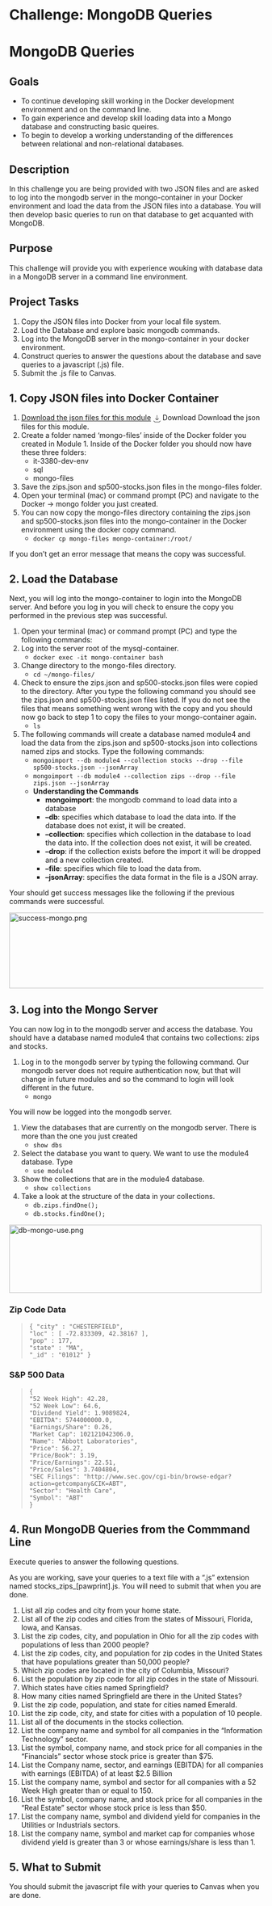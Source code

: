 # Challenge: MongoDB Queries

<div class="user_content enhanced" data-test-id="assignments-2-assignment-toggle-details-text"><h1 class="code-line" data-line-start="0" data-line-end="1">MongoDB Queries</h1>
<h2 class="code-line" data-line-start="2" data-line-end="3"><a id="Goals_2"></a>Goals</h2>
<ul>
<li class="has-line-data" data-line-start="4" data-line-end="5">To continue developing skill working in the Docker development environment and on the command line.</li>
<li class="has-line-data" data-line-start="5" data-line-end="6">To gain experience and develop skill loading data into a Mongo database and constructing basic queires.</li>
<li class="has-line-data" data-line-start="6" data-line-end="8">To begin to develop a working understanding of the differences between relational and non-relational databases.</li>
</ul>
<h2 class="code-line" data-line-start="8" data-line-end="9"><a id="Description_8"></a>Description</h2>
<p class="has-line-data" data-line-start="10" data-line-end="11">In this challenge you are being provided with two JSON files and are asked to log into the mongodb server in the mongo-container in your Docker environment and load the data from the JSON files into a database. You will then develop basic queries to run on that database to get acquanted with MongoDB.</p>
<h2 class="code-line" data-line-start="12" data-line-end="13"><a id="Purpose_12"></a>Purpose</h2>
<p class="has-line-data" data-line-start="14" data-line-end="15">This challenge will provide you with experience wouking with database data in a MongoDB server in a command line environment.</p>
<h2 class="code-line" data-line-start="16" data-line-end="17"><a id="Project_Tasks_16"></a>Project Tasks</h2>
<ol>
<li class="has-line-data" data-line-start="18" data-line-end="19">Copy the JSON files into Docker from your local file system.</li>
<li class="has-line-data" data-line-start="19" data-line-end="20">Load the Database and explore basic mongodb commands.</li>
<li class="has-line-data" data-line-start="20" data-line-end="21">Log into the MongoDB server in the mongo-container in your docker environment.</li>
<li class="has-line-data" data-line-start="21" data-line-end="22">Construct queries to answer the questions about the database and save queries to a javascript (.js) file.</li>
<li class="has-line-data" data-line-start="22" data-line-end="24">Submit the .js file to Canvas.</li>
</ol>
<h2 class="code-line" data-line-start="24" data-line-end="25"><a id="1_Copy_JSON_files_into_Docker_Container_24"></a>1. Copy JSON files into Docker Container</h2>
<ol>
<li class="has-line-data" data-line-start="26" data-line-end="27"><span class="instructure_file_holder link_holder instructure_file_link_holder"><a class="" title="mod4_json_files.zip" href="https://umsystem.instructure.com/courses/137455/files/12898708/download?wrap=1" data-api-endpoint="https://umsystem.instructure.com/api/v1/courses/137455/files/12898708" data-api-returntype="File">Download the json files for this module</a><a class="file_download_btn" role="button" download="" style="margin-inline-start: 5px; text-decoration: none;" href="https://umsystem.instructure.com/courses/137455/files/12898708/download?download_frd=1"><span role="presentation"><svg viewBox="0 0 1920 1920" version="1.1" xmlns="http://www.w3.org/2000/svg" style="width:1em; height:1em; vertical-align:middle; fill:currentColor">
    <path d="M1807.09271,1482.47718 L1886.82918,1562.43953 L1531.51624,1917.75247 L355.346824,1917.75247 L0.0338823529,1562.43953 L79.8832941,1482.47718 L402.104471,1804.81129 L1484.75859,1804.81129 L1807.09271,1482.47718 Z M997.677176,-0.0338823529 L997.677176,1166.98729 L1352.99012,811.674353 L1432.95247,891.523765 L941.093647,1383.15671 L449.460706,891.523765 L529.423059,811.674353 L884.736,1166.98729 L884.736,-0.0338823529 L997.677176,-0.0338823529 Z" stroke="none" stroke-width="1" fill-rule="evenodd"></path>
</svg>
</span><span class="screenreader-only">Download Download the json files for this module</span></a></span>.</li>
<li class="has-line-data" data-line-start="27" data-line-end="31">Create a folder named ‘mongo-files’ inside of the Docker folder you created in Module 1. Inside of the Docker folder you should now have these three folders:
<ul>
<li class="has-line-data" data-line-start="28" data-line-end="29">it-3380-dev-env</li>
<li class="has-line-data" data-line-start="29" data-line-end="30">sql</li>
<li class="has-line-data" data-line-start="30" data-line-end="31">mongo-files</li>
</ul>
</li>
<li class="has-line-data" data-line-start="31" data-line-end="32">Save the zips.json and sp500-stocks.json files in the mongo-files folder.</li>
<li class="has-line-data" data-line-start="32" data-line-end="33">Open your terminal (mac) or command prompt (PC) and navigate to the Docker -&gt; mongo folder you just created.</li>
<li class="has-line-data" data-line-start="33" data-line-end="36">You can now copy the mongo-files directory containing the zips.json and sp500-stocks.json files into the mongo-container in the Docker environment using the docker copy command.
<ul>
<li class="has-line-data" data-line-start="34" data-line-end="36"><code>docker cp mongo-files mongo-container:/root/</code></li>
</ul>
</li>
</ol>
<p class="has-line-data" data-line-start="36" data-line-end="37">If you don’t get an error message that means the copy was successful.</p>
<h2 class="code-line" data-line-start="38" data-line-end="39"><a id="2_Load_the_Database_38"></a>2. Load the Database</h2>
<p class="has-line-data" data-line-start="40" data-line-end="41">Next, you will log into the mongo-container to login into the MongoDB server. And before you log in you will check to ensure the copy you performed in the previous step was successful.</p>
<ol>
<li class="has-line-data" data-line-start="42" data-line-end="43">Open your terminal (mac) or command prompt (PC) and type the following commands:</li>
<li class="has-line-data" data-line-start="43" data-line-end="45">Log into the server root of the mysql-container.
<ul>
<li class="has-line-data" data-line-start="44" data-line-end="45"><code>docker exec -it mongo-container bash</code></li>
</ul>
</li>
<li class="has-line-data" data-line-start="45" data-line-end="47">Change directory to the mongo-files directory.
<ul>
<li class="has-line-data" data-line-start="46" data-line-end="47"><code>cd ~/mongo-files/</code></li>
</ul>
</li>
<li class="has-line-data" data-line-start="47" data-line-end="49">Check to ensure the zips.json and sp500-stocks.json files were copied to the directory. After you type the following command you should see the zips.json and sp500-stocks.json files listed. If you do not see the files that means something went wrong with the copy and you should now go back to step 1 to copy the files to your mongo-container again.
<ul>
<li class="has-line-data" data-line-start="48" data-line-end="49"><code>ls</code></li>
</ul>
</li>
<li class="has-line-data" data-line-start="49" data-line-end="60">The following commands will create a database named module4 and load the data from the zips.json and sp500-stocks.json into collections named zips and stocks. Type the following commands:
<ul>
<li class="has-line-data" data-line-start="50" data-line-end="51"><code>mongoimport --db module4 --collection stocks --drop --file sp500-stocks.json --jsonArray</code></li>
<li class="has-line-data" data-line-start="51" data-line-end="52"><code>mongoimport --db module4 --collection zips --drop --file zips.json --jsonArray</code></li>
<li class="has-line-data" data-line-start="52" data-line-end="60"><strong>Understanding the Commands</strong>
<ul>
<li class="has-line-data" data-line-start="53" data-line-end="54"><strong>mongoimport</strong>: the mongodb command to load data into a database</li>
<li class="has-line-data" data-line-start="54" data-line-end="55"><strong>–db</strong>: specifies which database to load the data into. If the database does not exist, it will be created.</li>
<li class="has-line-data" data-line-start="55" data-line-end="56"><strong>–collection</strong>: specifies which collection in the database to load the data into. If the collection does not exist, it will be created.</li>
<li class="has-line-data" data-line-start="56" data-line-end="57"><strong>–drop</strong>: if the collection exists before the import it will be dropped and a new collection created.</li>
<li class="has-line-data" data-line-start="57" data-line-end="58"><strong>–file</strong>: specifies which file to load the data from.</li>
<li class="has-line-data" data-line-start="58" data-line-end="60"><strong>–jsonArray</strong>: specifies the data format in the file is a JSON array.</li>
</ul>
</li>
</ul>
</li>
</ol>
<p>Your should get success messages like the following if the previous commands were successful.</p>
<p><img src="https://umsystem.instructure.com/courses/137455/files/12898710/preview" alt="success-mongo.png" width="1000" height="150" data-api-endpoint="https://umsystem.instructure.com/api/v1/courses/137455/files/12898710" data-api-returntype="File"></p>
<h2 class="code-line" data-line-start="60" data-line-end="61">3. Log into the Mongo Server</h2>
<p class="has-line-data" data-line-start="62" data-line-end="63">You can now log in to the mongodb server and access the database. You should have a database named module4 that contains two collections: zips and stocks.</p>
<ol>
<li class="has-line-data" data-line-start="64" data-line-end="67">Log in to the mongodb server by typing the following command. Our mongodb server does not require authentication now, but that will change in future modules and so the command to login will look different in the future.
<ul>
<li class="has-line-data" data-line-start="65" data-line-end="67"><code>mongo</code></li>
</ul>
</li>
</ol>
<p class="has-line-data" data-line-start="67" data-line-end="68">You will now be logged into the mongodb server.</p>
<ol>
<li class="has-line-data" data-line-start="69" data-line-end="71">View the databases that are currently on the mongodb server. There is more than the one you just created
<ul>
<li class="has-line-data" data-line-start="70" data-line-end="71"><code>show dbs</code></li>
</ul>
</li>
<li class="has-line-data" data-line-start="71" data-line-end="73">Select the database you want to query. We want to use the module4 database. Type
<ul>
<li class="has-line-data" data-line-start="72" data-line-end="73"><code>use module4</code></li>
</ul>
</li>
<li class="has-line-data" data-line-start="73" data-line-end="75">Show the collections that are in the module4 database.
<ul>
<li class="has-line-data" data-line-start="74" data-line-end="75"><code>show collections</code></li>
</ul>
</li>
<li class="has-line-data" data-line-start="75" data-line-end="79">Take a look at the structure of the data in your collections.
<ul>
<li class="has-line-data" data-line-start="76" data-line-end="77"><code>db.zips.findOne();</code></li>
<li class="has-line-data" data-line-start="77" data-line-end="79"><code>db.stocks.findOne();</code></li>
</ul>
</li>
</ol>
<p><img src="https://umsystem.instructure.com/courses/137455/files/12898707/preview" alt="db-mongo-use.png" width="500" height="135" data-api-endpoint="https://umsystem.instructure.com/api/v1/courses/137455/files/12898707" data-api-returntype="File"></p>
<h3 class="code-line" data-line-start="79" data-line-end="80"><a id="Zip_Code_Data_79"></a>Zip Code Data</h3>
<blockquote>
<pre><code class="has-line-data" data-line-start="82" data-line-end="88">{ "<span class="hljs-attribute">city</span>" : <span class="hljs-value"><span class="hljs-string">"CHESTERFIELD"</span></span>,
"<span class="hljs-attribute">loc</span>" : <span class="hljs-value">[ -<span class="hljs-number">72.833309</span>, <span class="hljs-number">42.38167</span> ]</span>,
"<span class="hljs-attribute">pop</span>" : <span class="hljs-value"><span class="hljs-number">177</span></span>,
"<span class="hljs-attribute">state</span>" : <span class="hljs-value"><span class="hljs-string">"MA"</span></span>,
"<span class="hljs-attribute">_id</span>" : <span class="hljs-value"><span class="hljs-string">"01012"</span> </span>}
</code></pre>
</blockquote>
<h3 class="code-line" data-line-start="89" data-line-end="90"><a id="SP_500_Data_89"></a>S&amp;P 500 Data</h3>
<blockquote>
<pre><code class="has-line-data" data-line-start="92" data-line-end="109">{
"<span class="hljs-attribute">52 Week High</span>": <span class="hljs-value"><span class="hljs-number">42.28</span></span>,
"<span class="hljs-attribute">52 Week Low</span>": <span class="hljs-value"><span class="hljs-number">64.6</span></span>,
"<span class="hljs-attribute">Dividend Yield</span>": <span class="hljs-value"><span class="hljs-number">1.9089824</span></span>,
"<span class="hljs-attribute">EBITDA</span>": <span class="hljs-value"><span class="hljs-number">5744000000.0</span></span>,
"<span class="hljs-attribute">Earnings/Share</span>": <span class="hljs-value"><span class="hljs-number">0.26</span></span>,
"<span class="hljs-attribute">Market Cap</span>": <span class="hljs-value"><span class="hljs-number">102121042306.0</span></span>,
"<span class="hljs-attribute">Name</span>": <span class="hljs-value"><span class="hljs-string">"Abbott Laboratories"</span></span>,
"<span class="hljs-attribute">Price</span>": <span class="hljs-value"><span class="hljs-number">56.27</span></span>,
"<span class="hljs-attribute">Price/Book</span>": <span class="hljs-value"><span class="hljs-number">3.19</span></span>,
"<span class="hljs-attribute">Price/Earnings</span>": <span class="hljs-value"><span class="hljs-number">22.51</span></span>,
"<span class="hljs-attribute">Price/Sales</span>": <span class="hljs-value"><span class="hljs-number">3.7404804</span></span>,
"<span class="hljs-attribute">SEC Filings</span>": <span class="hljs-value"><span class="hljs-string">"http://www.sec.gov/cgi-bin/browse-edgar?action=getcompany&amp;CIK=ABT"</span></span>,
"<span class="hljs-attribute">Sector</span>": <span class="hljs-value"><span class="hljs-string">"Health Care"</span></span>,
"<span class="hljs-attribute">Symbol</span>": <span class="hljs-value"><span class="hljs-string">"ABT"</span>
</span>}
</code></pre>
</blockquote>
<h2 class="code-line" data-line-start="110" data-line-end="111"><a id="4_Run_MongoDB_Queries_from_the_Commmand_Line_110"></a>4. Run MongoDB Queries from the Commmand Line</h2>
<p class="has-line-data" data-line-start="112" data-line-end="113">Execute queries to answer the following questions.</p>
<p class="has-line-data" data-line-start="114" data-line-end="115">As you are working, save your queries to a text file with a “.js” extension named stocks_zips_[pawprint].js. You will need to submit that when you are done.</p>
<ol>
<li class="has-line-data" data-line-start="116" data-line-end="117">List all zip codes and city from your home state.</li>
<li class="has-line-data" data-line-start="117" data-line-end="118">List all of the zip codes and cities from the states of Missouri, Florida, Iowa, and Kansas.</li>
<li class="has-line-data" data-line-start="118" data-line-end="119">List the zip codes, city, and population in Ohio for all the zip codes with populations of less than 2000 people?</li>
<li class="has-line-data" data-line-start="119" data-line-end="120">List the zip codes, city, and population for zip codes in the United States that have populations greater than 50,000 people?</li>
<li class="has-line-data" data-line-start="120" data-line-end="121">Which zip codes are located in the city of Columbia, Missouri?</li>
<li class="has-line-data" data-line-start="121" data-line-end="122">List the population by zip code for all zip codes in the state of Missouri.</li>
<li class="has-line-data" data-line-start="122" data-line-end="123">Which states have cities named Springfield?</li>
<li class="has-line-data" data-line-start="123" data-line-end="124">How many cities named Springfield are there in the United States?</li>
<li class="has-line-data" data-line-start="124" data-line-end="125">List the zip code, population, and state for cities named Emerald.</li>
<li class="has-line-data" data-line-start="125" data-line-end="126">List the zip code, city, and state for cities with a population of 10 people.</li>
<li class="has-line-data" data-line-start="126" data-line-end="127">List all of the documents in the stocks collection.</li>
<li class="has-line-data" data-line-start="127" data-line-end="128">List the company name and symbol for all companies in the “Information Technology” sector.</li>
<li class="has-line-data" data-line-start="128" data-line-end="129">List the symbol, company name, and stock price for all companies in the “Financials” sector whose stock price is greater than $75.</li>
<li class="has-line-data" data-line-start="129" data-line-end="130">List the Company name, sector, and earnings (EBITDA) for all companies with earnings (EBITDA) of at least $2.5 Billion</li>
<li class="has-line-data" data-line-start="130" data-line-end="131">List the company name, symbol and sector for all companies with a 52 Week High greater than or equal to 150.</li>
<li class="has-line-data" data-line-start="131" data-line-end="132">List the symbol, company name, and stock price for all companies in the “Real Estate” sector whose stock price is less than $50.</li>
<li class="has-line-data" data-line-start="132" data-line-end="133">List the company name, symbol and dividend yield for companies in the Utilities or Industrials sectors.</li>
<li class="has-line-data" data-line-start="133" data-line-end="135">List the company name, symbol and market cap for companies whose dividend yield is greater than 3 or whose earnings/share is less than 1.</li>
</ol>
<h2 class="code-line" data-line-start="135" data-line-end="136"><a id="5_What_to_Submit_135"></a>5. What to Submit</h2>
<p class="has-line-data" data-line-start="137" data-line-end="138">You should submit the javascript file with your queries to Canvas when you are done.</p></div>
